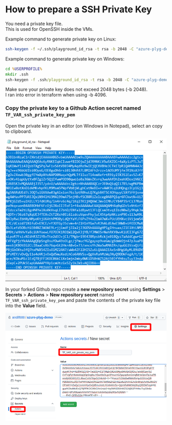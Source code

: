 # How to prepare a SSH Private Key

You need a private key file.  
This is used for OpenSSH inside the VMs.

Example command to generate private key on Linux:

```bash
ssh-keygen -f ~/.ssh/playground_id_rsa -t rsa -b 2048 -C "azure-plyg-demo"
```

Example command to generate private key on Windows:

```cmd
cd %USERPROFILE%
mkdir .ssh
ssh-keygen -f .ssh/playground_id_rsa -t rsa -b 2048 -C "azure-plyg-demo"
```

Make sure your private key does not exceed 2048 bytes (-b 2048).   
I ran into error in terraform when using -b 4096.

### Copy the private key to a Github Action secret named `TF_VAR_ssh_private_key_pem`

Open the private key in an editor (on Windows in Notepad), select an copy to clipboard.

![ssh private key in notepad](./images/ssh-private-key-notepad.png)

In your forked Github repo create a **new repository secret** using **Settings** > **Secrets** > **Actions** > **New repository secret** named `TF_VAR_ssh_private_key_pem` and paste the contents of the private key file into the **Value** field.

![ssh private key in gha](./images/ssh-private-key-gha.png)
